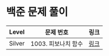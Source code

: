 # 백준 문제 풀이

| Level | 문제 번호 | 링크 |
|-------|-----------|------|
| Silver | 1003. 피보나치 함수 | [링크](%EB%B0%B1%EC%A4%80/Silver/1003.%E2%80%85%ED%94%BC%EB%B3%B4%EB%82%98%EC%B9%98%E2%80%85%ED%95%A8%EC%88%98/README.md) |
